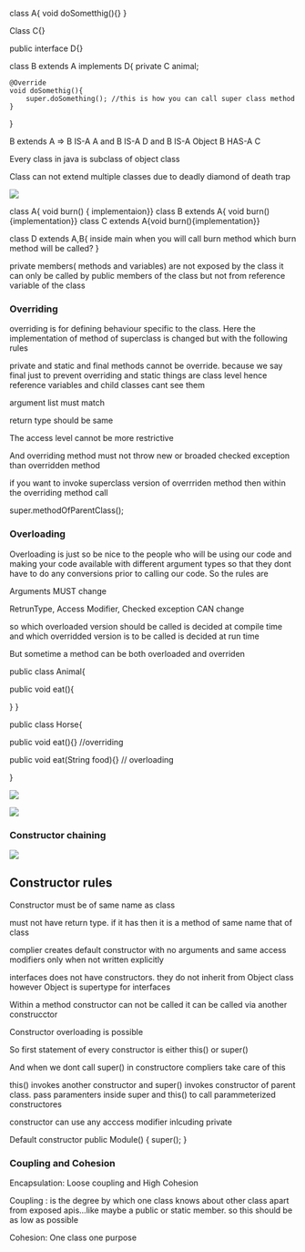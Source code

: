 

class A{
	void doSometthig(){}
}

Class C{}

public interface D{}

class B extends A implements D{
    private C animal;
    
    @Override
    void doSomethig(){
    	super.doSomething(); //this is how you can call super class method
    }
    
}

B extends A => B IS-A A and B IS-A D and B IS-A Object
B HAS-A C

Every class in java is subclass of object class

Class can not extend multiple classes due to deadly diamond of death trap

![](https://1.bp.blogspot.com/-l3ZiXtNH22g/UXKwMchtD1I/AAAAAAAACFY/E_ql9QRIjj8/s1600/Capture.JPG)

class A{  void burn() { implementaion}}
class B extends A{ void burn() {implementation}}
class C extends A{void burn(){implementation}}

class D extends A,B{
 inside main when you will call burn method which burn method will be called?
}

private members( methods and variables) are not exposed by the class it can only be called by public members of the class but not from reference variable of the class

### Overriding
overriding is for defining behaviour specific to the class. Here the implementation of method of superclass is changed but with the following rules

private and static and final methods cannot be override. because we say final just to prevent overriding and static things are class level hence reference variables and child classes cant see them

argument list must match

return type should be same

The access level cannot be more restrictive

And overriding method must not throw new or broaded checked exception than overridden method

if you want to invoke superclass version of overrriden method  then within the overriding method call 

super.methodOfParentClass();

### Overloading

Overloading is just so be nice to the people who will be using our code and making your code available with different argument types so that they dont have to do any conversions prior to calling our code. So the rules are

Arguments MUST change

RetrunType, Access Modifier, Checked exception  CAN change

so which  overloaded version should be called is decided at compile time and which overridded version is to be called is decided at run time

But sometime a method can be both overloaded and overriden

public class Animal{

public void eat(){

}
}

public class Horse{

public void eat(){}   //overriding

public void eat(String food){}  // overloading

}

![](http://apprize.info/javascript/oca_2/oca_2.files/image211.jpg)

![](http://apprize.info/javascript/oca_2/oca_2.files/image213.jpg)


### Constructor chaining
![](http://apprize.info/javascript/oca_2/oca_2.files/image253.jpg)


## Constructor rules

Constructor must be of same name as class

must not have return type. if it has then it is a method of same name that of class

complier creates default constructor with no arguments and same access modifiers only when not written explicitly

interfaces does not have constructors. they do not inherit from Object class however Object is supertype for interfaces

Within a method constructor can not be called it can be called via another construcctor

Constructor overloading is possible

So first statement of every constructor is either this() or super()

And when we dont call super() in constructore compliers take care of this

this() invokes another constructor and super() invokes constructor of parent class. pass paramenters inside super and this() to call parammeterized constructores

constructor can use any acccess modifier inlcuding private

Default constructor
public Module()
{
  super();
}

### Coupling and Cohesion

Encapsulation: Loose coupling and High Cohesion

Coupling : is the degree by which one class knows about other class apart from exposed apis...like maybe a public or static member. so this should be as low as possible

Cohesion: One class one purpose











